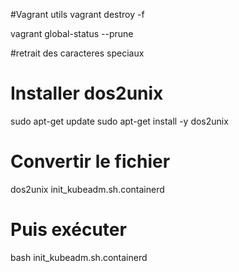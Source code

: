 #Vagrant utils
vagrant destroy -f


vagrant global-status --prune


#retrait des caracteres speciaux
# Installer dos2unix
sudo apt-get update
sudo apt-get install -y dos2unix

# Convertir le fichier
dos2unix init_kubeadm.sh.containerd

# Puis exécuter
bash init_kubeadm.sh.containerd